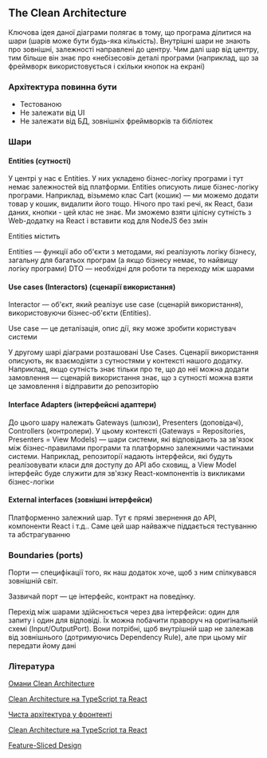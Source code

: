 ## The Clean Architecture

Ключова ідея даної діаграми полягає в тому, що програма ділитися на шари (шарів може бути будь-яка кількість). Внутрішні шари не знають про зовнішні, залежності направлені до центру. Чим далі шар від центру, тим більше він знає про «небізесові» деталі програми (наприклад, що за фреймворк використовується і скільки кнопок на екрані)

### Архітектура повинна бути

-   Тестованою
-   Не залежати від UI
-   Не залежати від БД, зовнішніх фреймворків та бібліотек

### Шари

#### Entities (сутності)

У центрі у нас є Entities. У них укладено бізнес-логіку програми і тут немає залежностей від платформи. Entities описують лише бізнес-логіку програми. Наприклад, візьмемо клас Cart (кошик) — ми можемо додати товар у кошик, видалити його тощо. Нічого про такі речі, як React, бази даних, кнопки - цей клас не знає. Ми зможемо взяти цілісну сутність з Web-додатку на React і вставити код для NodeJS без змін

Entities містить

Entities — функції або об'єкти з методами, які реалізують логіку бізнесу, загальну для багатьох програм (а якщо бізнесу немає, то найвищу логіку програми)
DTO — необхідні для роботи та переходу між шарами

#### Use cases (Interactors) (сценарії використання)

Interactor — об'єкт, який реалізує use case (сценарій використання), використовуючи бізнес-об'єкти (Entities).

Use case — це деталізація, опис дії, яку може зробити користувач системи

У другому шарі діаграми розташовані Use Cases. Сценарії використання описують, як взаємодіяти з сутностями у контексті нашого додатку. Наприклад, якщо сутність знає тільки про те, що до неї можна додати замовлення — сценарій використання знає, що з сутності можна взяти це замовлення і відправити до репозиторію

#### Interface Adapters (інтерфейсні адаптери)

До цього шару належать Gateways (шлюзи), Presenters (доповідачі), Controllers (контролери). У цьому контексті (Gateways = Repositories, Presenters = View Models) — шари системи, які відповідають за зв'язок між бізнес-правилами програми та платформно залежними частинами системи. Наприклад, репозиторії надають інтерфейси, які будуть реалізовувати класи для доступу до API або сховищ, а View Model інтерфейс буде служити для зв'язку React-компонентів із викликами бізнес-логіки

#### External interfaces (зовнішні інтерфейси)

Платформенно залежний шар. Тут є прямі звернення до API, компоненти React і т.д.. Саме цей шар найважче піддається тестуванню та абстрагуванню

### Boundaries (ports)

Порти — специфікації того, як наш додаток хоче, щоб з ним спілкувався зовнішній світ.

Зазвичай порт — це інтерфейс, контракт на поведінку.

Перехід між шарами здійснюється через два інтерфейси: один для запиту і один для відповіді. Їх можна побачити праворуч на оригінальній схемі (Input/OutputPort). Вони потрібні, щоб внутрішній шар не залежав від зовнішнього (дотримуючись Dependency Rule), але при цьому міг передати йому дані

### Література

<a href="https://habr.com/ru/company/mobileup/blog/335382/">Омани Clean Architecture</a>

<a href="https://habr.com/ru/post/499078/">Clean Architecture на TypeScript та React</a>

<a href="https://bespoyasov.ru/blog/clean-architecture-on-frontend/">Чиста архітектура у фронтенті</a>

<a href="https://habr.com/ru/post/499078/">Clean Architecture на TypeScript та React</a>

<a href="https://feature-sliced.design/">Feature-Sliced Design</a>
